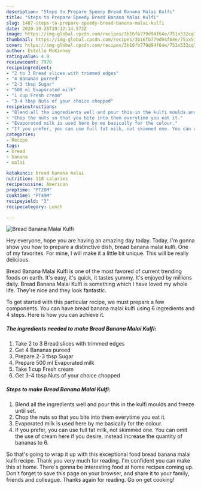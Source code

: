 ```yaml
---
description: "Steps to Prepare Speedy Bread Banana Malai Kulfi"
title: "Steps to Prepare Speedy Bread Banana Malai Kulfi"
slug: 1487-steps-to-prepare-speedy-bread-banana-malai-kulfi
date: 2020-10-26T19:12:14.572Z
image: https://img-global.cpcdn.com/recipes/3b16fb779d94f64e/751x532cq70/bread-banana-malai-kulfi-recipe-main-photo.jpg
thumbnail: https://img-global.cpcdn.com/recipes/3b16fb779d94f64e/751x532cq70/bread-banana-malai-kulfi-recipe-main-photo.jpg
cover: https://img-global.cpcdn.com/recipes/3b16fb779d94f64e/751x532cq70/bread-banana-malai-kulfi-recipe-main-photo.jpg
author: Estelle McKinney
ratingvalue: 4.9
reviewcount: 7970
recipeingredient:
- "2 to 3 Bread slices with trimmed edges"
- "4 Bananas pureed"
- "2-3 tbsp Sugar"
- "500 ml Evaporated milk"
- "1 cup Fresh cream"
- "3-4 tbsp Nuts of your choice chopped"
recipeinstructions:
- "Blend all the ingredients well and pour this in the kulfi moulds and freeze until set."
- "Chop the nuts so that you bite into them everytime you eat it."
- "Evaporated milk is used here by me basically for the colour."
- "If you prefer, you can use full fat milk, not skimmed one. You can omit the use of cream here if you desire, instead increase the quantity of bananas to 6."
categories:
- Recipe
tags:
- bread
- banana
- malai

katakunci: bread banana malai 
nutrition: 118 calories
recipecuisine: American
preptime: "PT20M"
cooktime: "PT49M"
recipeyield: "3"
recipecategory: Lunch

---
```



![Bread Banana Malai Kulfi](https://img-global.cpcdn.com/recipes/3b16fb779d94f64e/751x532cq70/bread-banana-malai-kulfi-recipe-main-photo.jpg)

Hey everyone, hope you are having an amazing day today. Today, I'm gonna show you how to prepare a distinctive dish, bread banana malai kulfi. One of my favorites. For mine, I will make it a little bit unique. This will be really delicious.

Bread Banana Malai Kulfi is one of the most favored of current trending foods on earth. It's easy, it's quick, it tastes yummy. It's enjoyed by millions daily. Bread Banana Malai Kulfi is something which I have loved my whole life. They're nice and they look fantastic.




To get started with this particular recipe, we must prepare a few components. You can have bread banana malai kulfi using 6 ingredients and 4 steps. Here is how you can achieve it.

<!--inarticleads1-->

##### The ingredients needed to make Bread Banana Malai Kulfi:

1. Take 2 to 3 Bread slices with trimmed edges
1. Get 4 Bananas pureed
1. Prepare 2-3 tbsp Sugar
1. Prepare 500 ml Evaporated milk
1. Take 1 cup Fresh cream
1. Get 3-4 tbsp Nuts of your choice chopped




<!--inarticleads2-->

##### Steps to make Bread Banana Malai Kulfi:

1. Blend all the ingredients well and pour this in the kulfi moulds and freeze until set.
1. Chop the nuts so that you bite into them everytime you eat it.
1. Evaporated milk is used here by me basically for the colour.
1. If you prefer, you can use full fat milk, not skimmed one. You can omit the use of cream here if you desire, instead increase the quantity of bananas to 6.




So that's going to wrap it up with this exceptional food bread banana malai kulfi recipe. Thank you very much for reading. I'm confident you can make this at home. There's gonna be interesting food at home recipes coming up. Don't forget to save this page on your browser, and share it to your family, friends and colleague. Thanks again for reading. Go on get cooking!
